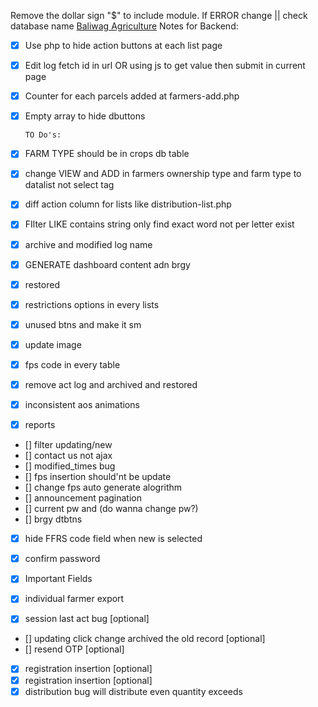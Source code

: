 Remove the dollar sign "$" to include module.
If ERROR change || check database name
[Baliwag Agriculture](https://baliwagargiculture.shop/)
Notes for Backend:

- [x] Use php to hide action buttons at each list page
- [x] Edit log fetch id in url OR using js to get value then submit in current page
- [x] Counter for each parcels added at farmers-add.php
- [x] Empty array to hide dbuttons

      TO Do's:

- [x] FARM TYPE should be in crops db table
- [x] change VIEW and ADD in farmers ownership type and farm type to datalist not select tag
- [x] diff action column for lists like distribution-list.php
- [x] FIlter LIKE contains string only find exact word not per letter exist
- [x] archive and modified log name
- [x] GENERATE dashboard content adn brgy
- [x] restored
- [x] restrictions options in every lists
- [x] unused btns and make it sm
- [x] update image
- [x] fps code in every table
- [x] remove act log and archived and restored
- [x] inconsistent aos animations

- [x] reports
- [] filter updating/new
- [] contact us not ajax
- [] modified_times bug
- [] fps insertion should'nt be update 
- [] change fps auto generate alogrithm
- [] announcement pagination
- [] current pw and (do wanna change pw?)
- [] brgy dtbtns
- [x] hide FFRS code field when new is selected
- [x] confirm password
- [x] Important Fields
- [x] individual farmer export

- [x] session last act bug [optional]
- [] updating click change archived the old record [optional]
- [] resend OTP [optional]
- [x] registration insertion [optional]
- [x] registration insertion [optional]
- [x] distribution bug will distribute even quantity exceeds
